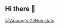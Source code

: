 ## Hi there 👋
[![Anurag's GitHub stats](https://github-readme-stats.vercel.app/api?MelMory=anuraghazra)](https://github.com/anuraghazra/github-readme-stats)
<!--
**MelMory/MelMory** is a ✨ _special_ ✨ repository because its `README.md` (this file) appears on your GitHub profile.

Here are some ideas to get you started:

- 🔭 I’m currently working on ...
- 🌱 I’m currently learning ...
- 👯 I’m looking to collaborate on ...
- 🤔 I’m looking for help with ...
- 💬 Ask me about ...
- 📫 How to reach me: ...
- 😄 Pronouns: ...
- ⚡ Fun fact: ...
-->
